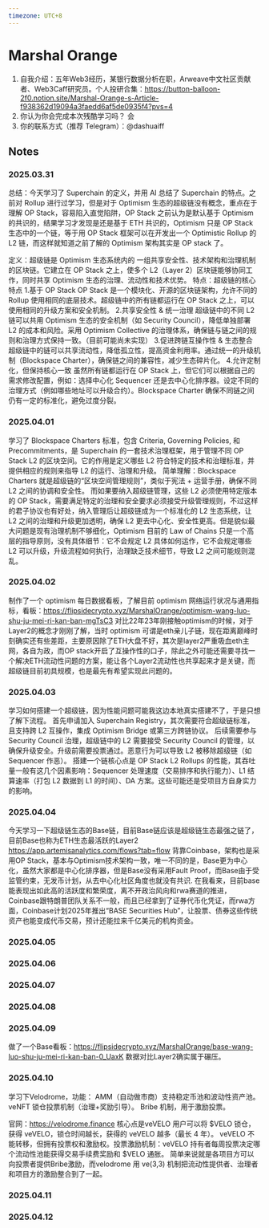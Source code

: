 ```yaml
---
timezone: UTC+8
---
```


# Marshal Orange

1. 自我介绍：五年Web3经历，某银行数据分析在职，Arweave中文社区贡献者、Web3Caff研究员。个人投研合集：https://button-balloon-2f0.notion.site/Marshal-Orange-s-Article-f938362d19094a3faedd6af5de0935f4?pvs=4
2. 你认为你会完成本次残酷学习吗？ 会
3. 你的联系方式（推荐 Telegram）：@dashuaiff

## Notes

<!-- Content_START -->

### 2025.03.31
总结：今天学习了 Superchain 的定义，并用 AI 总结了 Superchain 的特点。之前对 Rollup 进行过学习，但是对于 Optimism 生态的超级链没有概念，重点在于理解 OP Stack，容易陷入直觉陷阱，OP Stack 之前认为是默认基于 Optimism 的共识的，结果学习才发现是还是基于 ETH 共识的，Optimism 只是 OP Stack 生态中的一个链，等于用 OP Stack 框架可以在开发出一个 Optimistic Rollup 的 L2 链，而这样就知道之前了解的 Optimism 架构其实是 OP stack 了。

定义：超级链是 Optimism 生态系统内的 一组共享安全性、技术架构和治理机制的区块链。它建立在 OP Stack 之上，使多个 L2（Layer 2）区块链能够协同工作，同时共享 Optimism 生态的治理、流动性和技术优势。
特点：超级链的核心特点
1.基于 OP Stack
OP Stack 是一个模块化、开源的区块链架构，允许不同的 Rollup 使用相同的底层技术。超级链中的所有链都运行在 OP Stack 之上，可以使用相同的升级方案和安全机制。
2.共享安全性 & 统一治理
超级链中的不同 L2 链可以共用 Optimism 生态的安全机制（如 Security Council），降低单独部署 L2 的成本和风险。采用 Optimism Collective 的治理体系，确保链与链之间的规则和治理方式保持一致。（目前可能尚未实现）
3.促进跨链互操作性 & 生态整合
超级链中的链可以共享流动性，降低孤立性，提高资金利用率。通过统一的升级机制（Blockspace Charter），确保链之间的兼容性，减少生态碎片化。
4.允许定制化，但保持核心一致
虽然所有链都运行在 OP Stack 上，但它们可以根据自己的需求修改配置，例如：选择中心化 Sequencer 还是去中心化排序器。设定不同的治理方式（例如哪些地址可以升级合约）。Blockspace Charter 确保不同链之间仍有一定的标准化，避免过度分裂。

### 2025.04.01
学习了 Blockspace Charters 标准，包含 Criteria, Governing Policies, 和 Precommitments，是 Superchain 的一套技术治理框架，用于管理不同 OP Stack L2 的区块空间。它的作用是定义哪些 L2 符合特定的技术和治理标准，并提供相应的规则来指导 L2 的运行、治理和升级。
简单理解：Blockspace Charters 就是超级链的“区块空间管理规则”，类似于宪法 + 运营手册，确保不同 L2 之间的协调和安全性。
而如果要纳入超级链管理，这些 L2 必须使用特定版本的 OP Stack，需要满足特定的治理和安全要求必须接受升级管理规则，不过这样的君子协议也有好处，纳入管理后让超级链成为一个标准化的 L2 生态系统，让 L2 之间的治理和升级更加透明，确保 L2 更去中心化、安全性更高。但是貌似最大问题是现有治理机制不够细化，Optimism 目前的 Law of Chains 只是一个高层的指导原则，没有具体细节：它不会规定 L2 具体如何运作，它不会规定哪些 L2 可以升级，升级流程如何执行，治理缺乏技术细节，导致 L2 之间可能规则混乱。

### 2025.04.02
制作了一个 optimism 每日数据看板，了解目前 optimism 网络运行状况与通用指标，看板：https://flipsidecrypto.xyz/MarshalOrange/optimism-wang-luo-shu-ju-mei-ri-kan-ban-mgTsC3
对比22年23年刚接触optimism的时候，对于Layer2的概念才刚刚了解，当时 optimism 可谓是eth亲儿子链，现在距离巅峰时刻确实还有些差距，主要原因除了ETH大盘不好，其次是layer2严重吸血eth主网，各自为政，而OP stack开启了互操作性的口子，除此之外可能还需要寻找一个解决ETH流动性问题的方案，能让各个Layer2流动性也共享起来才是关键，而超级链目前初具规模，也是最先有希望实现此问题的。

### 2025.04.03
学习如何搭建一个超级链，因为性能问题可能我这边本地真实搭建不了，于是只想了解下流程。
首先申请加入 Superchain Registry，其次需要符合超级链标准，且支持跨 L2 互操作，集成 Optimism Bridge 或第三方跨链协议。
后续需要参与 Security Council 治理，超级链中的 L2 需要接受 Security Council 的管理，以确保升级安全。升级前需要投票通过。恶意行为可以导致 L2 被移除超级链（如 Sequencer 作恶）。
搭建一个链核心点是 OP Stack L2 Rollups 的性能，其吞吐量一般有这几个因素影响：Sequencer 处理速度（交易排序和执行能力）、L1 结算速率（打包 L2 数据到 L1 的时间）、DA 方案。这些可能还是受项目方自身实力的影响。

### 2025.04.04
今天学习一下超级链生态的Base链，目前Base链应该是超级链生态最强之链了，目前Base也称为ETH生态最活跃的Layer2
https://app.artemisanalytics.com/flows?tab=flow
背靠Coinbase，架构也是采用OP Stack，基本与Optimism技术架构一致，唯一不同的是，Base更为中心化，虽然大家都是中心化排序器，但是Base没有采用Fault Proof，而Base由于受监管约束，无发币计划，从去中心化社区角度也就没有共识.
在我看来，目前base能表现出如此高的活跃度和繁荣度，离不开政治风向和rwa赛道的推进，Coinbase跟特朗普团队关系不一般，而且已经拿到了证券代币化凭证，而rwa方面，Coinbase计划2025年推出“BASE Securities Hub”，让股票、债券这些传统资产也能变成代币交易，预计还能拉来千亿美元的机构资金。

### 2025.04.05


### 2025.04.06


### 2025.04.07

### 2025.04.08


### 2025.04.09
做了一个Base看板：https://flipsidecrypto.xyz/MarshalOrange/base-wang-luo-shu-ju-mei-ri-kan-ban-0_UaxK
数据对比Layer2确实属于碾压。


### 2025.04.10
学习下Velodrome，功能：
AMM（自动做市商）支持稳定币池和波动性资产池。
veNFT 锁仓投票机制（治理+奖励引导）。
Bribe 机制，用于激励投票。

官网：https://velodrome.finance
核心点是veVELO 用户可以将 $VELO 锁仓，获得 veVELO，锁仓时间越长，获得的 veVELO 越多（最长 4 年）。
veVELO 不能转移，但拥有投票权和激励权。投票激励机制：veVELO 持有者每周投票决定哪个流动性池能获得交易手续费奖励和 $VELO 通胀。
简单来说就是各项目方可以向投票者提供Bribe激励，而velodrome 用 ve(3,3) 机制把流动性提供者、治理者和项目方的激励整合到了一起。


### 2025.04.11


### 2025.04.12


<!-- Content_END -->
